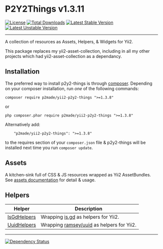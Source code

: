 P2Y2Things v1.3.11
==================

[![License](https://poser.pugx.org/p2made/yii2-p2y2-things/license)](https://packagist.org/packages/p2made/yii2-p2y2-things)
[![Total Downloads](https://poser.pugx.org/p2made/yii2-p2y2-things/downloads)](https://packagist.org/packages/p2made/yii2-p2y2-things)
[![Latest Stable Version](https://poser.pugx.org/p2made/yii2-p2y2-things/v/stable)](https://packagist.org/packages/p2made/yii2-p2y2-things)
[![Latest Unstable Version](https://poser.pugx.org/p2made/yii2-p2y2-things/v/unstable)](https://packagist.org/packages/p2made/yii2-p2y2-things)

---

A collection of resources as Assets, Helpers, & Widgets for Yii2.

This package replaces my yii2-asset-collection, including in all my other projects which had yii2-asset-collection as a dependancy.

Installation
------------

The preferred way to install p2y2-things is through [composer](http://getcomposer.org/download/).
Depending on your composer installation, run *one* of the following commands:

```
composer require p2made/yii2-p2y2-things ">=1.3.8"
```

or

```
php composer.phar require p2made/yii2-p2y2-things ">=1.3.8"
```

Alternatively add:

```
	"p2made/yii2-p2y2-things": ">=1.3.8"
```

to the requires section of your `composer.json` file & p2y2-things will be installed next time you run `composer update`.

Assets
------

A kitchen-sink full of CSS & JS resources wrapped as Yii2 AssetBundles. See [assets documentation](docs/P2Y2Assets) for detail & usage.

Helpers
-------

Helper | Description
------ | -----------
[IsGdHelpers](docs/IsGdHelpers) | Wrapping [is.gd](http://is.gd) as helpers for Yii2.
[UuidHelpers](docs/IsGdHelpers) | Wrapping [ramsey/uuid](https://github.com/ramsey/uuid) as helpers for Yii2.

---
[![Dependency Status](https://www.versioneye.com/user/projects/56de5856df573d00352c66c0/badge.svg?style=flat)](https://www.versioneye.com/user/projects/56de5856df573d00352c66c0)
